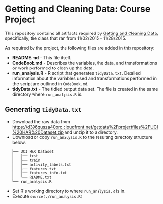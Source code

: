 Getting and Cleaning Data: Course Project
=========================================

This repository contains all artifacts required by [Getting and Cleaning Data](https://www.coursera.org/course/getdata), specifically, the class that ran from 11/02/2015 - 11/28/2015.

As required by the project, the following files are added in this repository:
- **README.md** - This file itself.
- **CodeBook.md** - Describes the variables, the data, and transformations or work performed to clean up the data.
- **run_analysis.R** - R script that generates `tidyData.txt`. Detailed information about the variables used and transformations performed in the script are outlined in `CodeBook.md`.
- **tidyData.txt** - The tidied output data set. The file is created in the same directory where `run_analysis.R` is.

## Generating `tidyData.txt`
* Download the raw data from https://d396qusza40orc.cloudfront.net/getdata%2Fprojectfiles%2FUCI%20HAR%20Dataset.zip and unzip it to a directory. 
* Download or copy `run_analysis.R` to the resulting directory structure below.   
 
 ```
    ├── UCI HAR Dataset
    │   ├── test
    │   ├── train
    │   ├── activity_labels.txt
    │   ├── features.txt
    │   ├── features_info.txt
    │   └── README.txt
    └── run_analysis.R
```

* Set R's working directory to where `run_analysis.R` is in.
* Execute `source(./run_analysis.R)`
